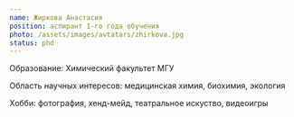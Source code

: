 ```yaml
---
name: Жиркова Анастасия
position: аспирант 1-го года обучения
photo: /assets/images/avtatars/zhirkova.jpg
status: phd
---
```


Образование: Химический факультет МГУ

Область научных интересов: медицинская химия, биохимия, экология

Хобби: фотография, хенд-мейд, театральное искуство, видеоигры